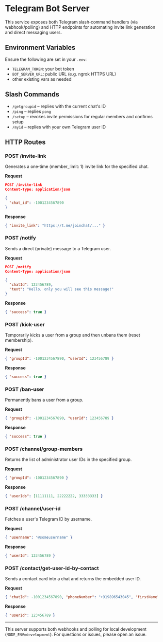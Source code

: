 # Telegram Bot Server

This service exposes both Telegram slash‐command handlers (via webhook/polling) and HTTP endpoints for automating invite link generation and direct messaging users.

## Environment Variables

Ensure the following are set in your `.env`:

- `TELEGRAM_TOKEN`: your bot token
- `BOT_SERVER_URL`: public URL (e.g. ngrok HTTPS URL)
- other existing vars as needed

## Slash Commands

- `/getgroupid` – replies with the current chat's ID
- `/ping` – replies `pong`
- `/setup` – revokes invite permissions for regular members and confirms setup
- `/myid` – replies with your own Telegram user ID

## HTTP Routes

### POST /invite-link
Generates a one‐time (member_limit: 1) invite link for the specified chat.

**Request**

```json
POST /invite-link
Content-Type: application/json

{
  "chat_id": -1001234567890
}
```

**Response**

```json
{ "invite_link": "https://t.me/joinchat/..." }
```

### POST /notify
Sends a direct (private) message to a Telegram user.

**Request**

```json
POST /notify
Content-Type: application/json

{
  "chatId": 123456789,
  "text": "Hello, only you will see this message!"
}
```

**Response**

```json
{ "success": true }
```

### POST /kick-user
Temporarily kicks a user from a group and then unbans them (reset membership).

**Request**

```json
{ "groupId": -1001234567890, "userId": 123456789 }
```

**Response**

```json
{ "success": true }
```

### POST /ban-user
Permanently bans a user from a group.

**Request**

```json
{ "groupId": -1001234567890, "userId": 123456789 }
```

**Response**

```json
{ "success": true }
```

### POST /channel/group-members
Returns the list of administrator user IDs in the specified group.

**Request**

```json
{ "groupId": -1001234567890 }
```

**Response**

```json
{ "userIds": [11111111, 22222222, 33333333] }
```

### POST /channel/user-id
Fetches a user's Telegram ID by username.

**Request**
```json
{ "username": "@someusername" }
```

**Response**
```json
{ "userId": 123456789 }
```

### POST /contact/get-user-id-by-contact
Sends a contact card into a chat and returns the embedded user ID.

**Request**
```json
{ "chatId": -1001234567890, "phoneNumber": "+919896543045", "firstName": "Lookup" }
```

**Response**
```json
{ "userId": 123456789 }
```

---

This server supports both webhooks and polling for local development (`NODE_ENV=development`). For questions or issues, please open an issue.